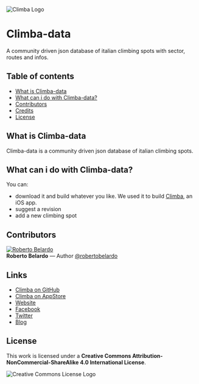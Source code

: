 ![Climba Logo](http://i.imgur.com/m8RZceD.png)

Climba-data
===========

A community driven json database of italian climbing spots with sector, routes and infos. 

## Table of contents
- [What is Climba-data](#what-is-climba-data)
- [What can i do with Climba-data?](#what-can-i-do-with-climba-data?)
- [Contributors](#contributors)
- [Credits](#links)
- [License](#license)

## What is Climba-data
Climba-data is a community driven json database of italian climbing spots. 

## What can i do with Climba-data?
You can:
- download it and build whatever you like. We used it to build [Climba](https://github.com/backslash451/Climba), an iOS app.
- suggest a revision
- add a new climbing spot

## Contributors
<a href="https://twitter.com/robertobelardo" target="_blank"><img src="https://avatars3.githubusercontent.com/u/43101?v=2&s=96" alt="Roberto Belardo"></a>  
**Roberto Belardo** — Author 
<a href="https://twitter.com/robertobelardo" target="_blank">@robertobelardo</a>

## Links
 - [Climba on GitHub](https://github.com/backslash451/Climba)
 - [Climba on AppStore]()
 - [Website](http://climba.parseapp.com)
 - [Facebook](https://www.facebook.com/climba.app.page)
 - [Twitter](https://twitter.com/climba_app)
 - [Blog](http://backslash451.github.io)

## License
This work is licensed under a **Creative Commons Attribution-NonCommercial-ShareAlike 4.0 International License**. 

![Creative Commons License Logo](https://i.creativecommons.org/l/by-nc-sa/4.0/88x31.png "License")
